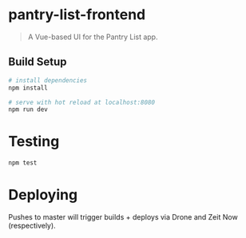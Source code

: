 # pantry-list-frontend

> A Vue-based UI for the Pantry List app.

## Build Setup

``` bash
# install dependencies
npm install

# serve with hot reload at localhost:8080
npm run dev
```
# Testing
```bash
npm test
```

# Deploying
Pushes to master will trigger builds + deploys via Drone and Zeit Now (respectively).
